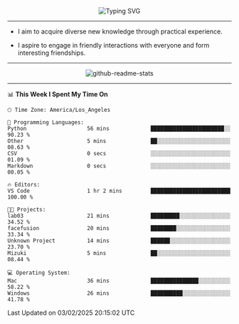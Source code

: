 <p align="center">
  <img src="https://readme-typing-svg.demolab.com?font=Fira+Code&weight=500&size=32&duration=2500&pause=1600&center=true&vCenter=true&random=false&width=1024&height=64&lines=Hi+there+%F0%9F%91%8B;I'm+delighted+you+could+make+it+here+%F0%9F%8E%89;I'm+Harry%2C+a+college+student+still+finding+my+way" alt="Typing SVG" />
</p>


---


- I aim to acquire diverse new knowledge through practical experience.

- I aspire to engage in friendly interactions with everyone and form interesting friendships.


---


<p align="center">
  <img src="https://github-readme-stats.vercel.app/api?username=Harry-Jing&show_icons=true" alt="github-readme-stats"/>
</p>


---

<!--START_SECTION:waka-->
📊 **This Week I Spent My Time On** 

```text
🕑︎ Time Zone: America/Los_Angeles

💬 Programming Languages: 
Python                   56 mins             ███████████████████████░░   90.23 % 
Other                    5 mins              ██░░░░░░░░░░░░░░░░░░░░░░░   08.63 % 
CSV                      0 secs              ░░░░░░░░░░░░░░░░░░░░░░░░░   01.09 % 
Markdown                 0 secs              ░░░░░░░░░░░░░░░░░░░░░░░░░   00.05 % 

🔥 Editors: 
VS Code                  1 hr 2 mins         █████████████████████████   100.00 % 

🐱‍💻 Projects: 
lab03                    21 mins             █████████░░░░░░░░░░░░░░░░   34.52 % 
facefusion               20 mins             ████████░░░░░░░░░░░░░░░░░   33.34 % 
Unknown Project          14 mins             ██████░░░░░░░░░░░░░░░░░░░   23.70 % 
Mizuki                   5 mins              ██░░░░░░░░░░░░░░░░░░░░░░░   08.44 % 

💻 Operating System: 
Mac                      36 mins             ███████████████░░░░░░░░░░   58.22 % 
Windows                  26 mins             ██████████░░░░░░░░░░░░░░░   41.78 % 
```


 Last Updated on 03/02/2025 20:15:02 UTC
<!--END_SECTION:waka-->
